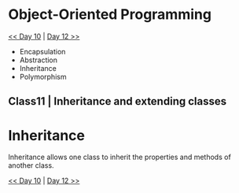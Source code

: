 # Object-Oriented Programming

[<< Day 10](../Class09/Assignment/README.md) | [Day 12 >>](../Class12/READ12.md)

- Encapsulation
- Abstraction
- Inheritance 
- Polymorphism

## Class11 | Inheritance and extending classes

# Inheritance
Inheritance allows one class to inherit the properties and methods of another class.

[<< Day 10](../Class09/Assignment/README.md) | [Day 12 >>](../Class12/READ12.md)

